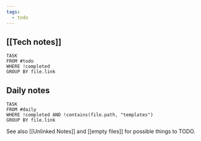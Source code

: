 ```yaml
---
tags:
  - todo
---
```


## [[Tech notes]]
```dataview
TASK
FROM #todo 
WHERE !completed
GROUP BY file.link
```

## Daily notes
```dataview
TASK
FROM #daily 
WHERE !completed AND !contains(file.path, "templates")
GROUP BY file.link
```

See also [[Unlinked Notes]] and [[empty files]] for possible things to TODO.